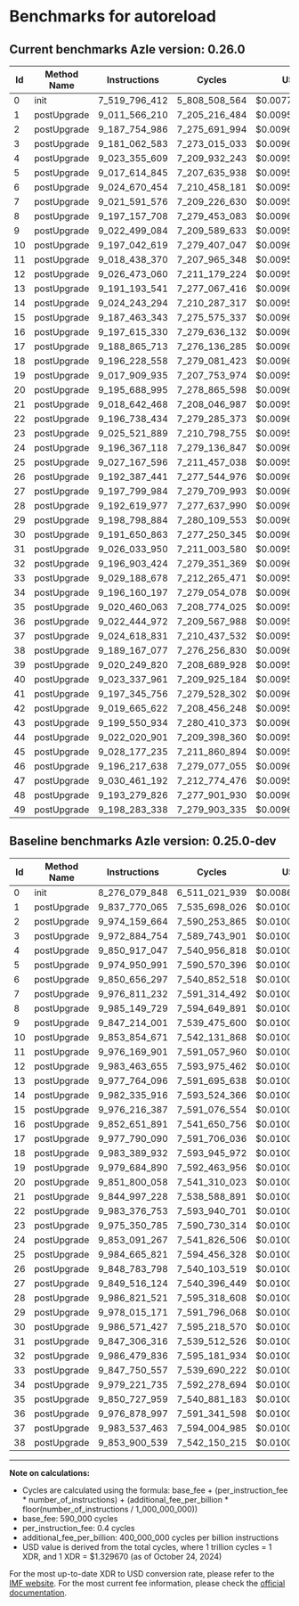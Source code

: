 # Benchmarks for autoreload

## Current benchmarks Azle version: 0.26.0

| Id  | Method Name | Instructions  | Cycles        | USD           | USD/Million Calls | Change                                  |
| --- | ----------- | ------------- | ------------- | ------------- | ----------------- | --------------------------------------- |
| 0   | init        | 7_519_796_412 | 5_808_508_564 | $0.0077233996 | $7_723.39         | <font color="green">-756_283_436</font> |
| 1   | postUpgrade | 9_011_566_210 | 7_205_216_484 | $0.0095805602 | $9_580.56         | <font color="green">-826_203_855</font> |
| 2   | postUpgrade | 9_187_754_986 | 7_275_691_994 | $0.0096742694 | $9_674.26         | <font color="green">-786_404_678</font> |
| 3   | postUpgrade | 9_181_062_583 | 7_273_015_033 | $0.0096707099 | $9_670.70         | <font color="green">-791_822_171</font> |
| 4   | postUpgrade | 9_023_355_609 | 7_209_932_243 | $0.0095868306 | $9_586.83         | <font color="green">-827_561_438</font> |
| 5   | postUpgrade | 9_017_614_845 | 7_207_635_938 | $0.0095837773 | $9_583.77         | <font color="green">-957_336_146</font> |
| 6   | postUpgrade | 9_024_670_454 | 7_210_458_181 | $0.0095875299 | $9_587.52         | <font color="green">-825_985_843</font> |
| 7   | postUpgrade | 9_021_591_576 | 7_209_226_630 | $0.0095858924 | $9_585.89         | <font color="green">-955_219_656</font> |
| 8   | postUpgrade | 9_197_157_708 | 7_279_453_083 | $0.0096792704 | $9_679.27         | <font color="green">-787_992_021</font> |
| 9   | postUpgrade | 9_022_499_084 | 7_209_589_633 | $0.0095863750 | $9_586.37         | <font color="green">-824_714_917</font> |
| 10  | postUpgrade | 9_197_042_619 | 7_279_407_047 | $0.0096792092 | $9_679.20         | <font color="green">-656_812_052</font> |
| 11  | postUpgrade | 9_018_438_370 | 7_207_965_348 | $0.0095842153 | $9_584.21         | <font color="green">-957_731_531</font> |
| 12  | postUpgrade | 9_026_473_060 | 7_211_179_224 | $0.0095884887 | $9_588.48         | <font color="green">-956_990_595</font> |
| 13  | postUpgrade | 9_191_193_541 | 7_277_067_416 | $0.0096760982 | $9_676.09         | <font color="green">-786_570_555</font> |
| 14  | postUpgrade | 9_024_243_294 | 7_210_287_317 | $0.0095873027 | $9_587.30         | <font color="green">-958_092_622</font> |
| 15  | postUpgrade | 9_187_463_343 | 7_275_575_337 | $0.0096741143 | $9_674.11         | <font color="green">-788_753_044</font> |
| 16  | postUpgrade | 9_197_615_330 | 7_279_636_132 | $0.0096795138 | $9_679.51         | <font color="green">-655_036_561</font> |
| 17  | postUpgrade | 9_188_865_713 | 7_276_136_285 | $0.0096748601 | $9_674.86         | <font color="green">-788_924_377</font> |
| 18  | postUpgrade | 9_196_228_558 | 7_279_081_423 | $0.0096787762 | $9_678.77         | <font color="green">-787_161_374</font> |
| 19  | postUpgrade | 9_017_909_935 | 7_207_753_974 | $0.0095839342 | $9_583.93         | <font color="green">-961_774_955</font> |
| 20  | postUpgrade | 9_195_688_995 | 7_278_865_598 | $0.0096784892 | $9_678.48         | <font color="green">-656_111_063</font> |
| 21  | postUpgrade | 9_018_642_468 | 7_208_046_987 | $0.0095843238 | $9_584.32         | <font color="green">-826_354_760</font> |
| 22  | postUpgrade | 9_196_738_434 | 7_279_285_373 | $0.0096790474 | $9_679.04         | <font color="green">-786_638_319</font> |
| 23  | postUpgrade | 9_025_521_889 | 7_210_798_755 | $0.0095879828 | $9_587.98         | <font color="green">-949_828_896</font> |
| 24  | postUpgrade | 9_196_367_118 | 7_279_136_847 | $0.0096788499 | $9_678.84         | <font color="green">-656_724_149</font> |
| 25  | postUpgrade | 9_027_167_596 | 7_211_457_038 | $0.0095888581 | $9_588.85         | <font color="green">-957_498_225</font> |
| 26  | postUpgrade | 9_192_387_441 | 7_277_544_976 | $0.0096767332 | $9_676.73         | <font color="green">-656_396_357</font> |
| 27  | postUpgrade | 9_197_799_984 | 7_279_709_993 | $0.0096796120 | $9_679.61         | <font color="green">-651_716_140</font> |
| 28  | postUpgrade | 9_192_619_977 | 7_277_637_990 | $0.0096768569 | $9_676.85         | <font color="green">-794_201_544</font> |
| 29  | postUpgrade | 9_198_798_884 | 7_280_109_553 | $0.0096801433 | $9_680.14         | <font color="green">-779_216_287</font> |
| 30  | postUpgrade | 9_191_650_863 | 7_277_250_345 | $0.0096763415 | $9_676.34         | <font color="green">-794_920_564</font> |
| 31  | postUpgrade | 9_026_033_950 | 7_211_003_580 | $0.0095882551 | $9_588.25         | <font color="green">-821_272_366</font> |
| 32  | postUpgrade | 9_196_903_424 | 7_279_351_369 | $0.0096791351 | $9_679.13         | <font color="green">-789_576_412</font> |
| 33  | postUpgrade | 9_029_188_678 | 7_212_265_471 | $0.0095899330 | $9_589.93         | <font color="green">-818_561_879</font> |
| 34  | postUpgrade | 9_196_160_197 | 7_279_054_078 | $0.0096787398 | $9_678.73         | <font color="green">-783_061_538</font> |
| 35  | postUpgrade | 9_020_460_063 | 7_208_774_025 | $0.0095852906 | $9_585.29         | <font color="green">-830_267_896</font> |
| 36  | postUpgrade | 9_022_444_972 | 7_209_567_988 | $0.0095863463 | $9_586.34         | <font color="green">-954_434_025</font> |
| 37  | postUpgrade | 9_024_618_831 | 7_210_437_532 | $0.0095875025 | $9_587.50         | <font color="green">-958_918_632</font> |
| 38  | postUpgrade | 9_189_167_077 | 7_276_256_830 | $0.0096750204 | $9_675.02         | <font color="green">-664_733_462</font> |
| 39  | postUpgrade | 9_020_249_820 | 7_208_689_928 | $0.0095851787 | $9_585.17         |                                         |
| 40  | postUpgrade | 9_023_337_961 | 7_209_925_184 | $0.0095868212 | $9_586.82         |                                         |
| 41  | postUpgrade | 9_197_345_756 | 7_279_528_302 | $0.0096793704 | $9_679.37         |                                         |
| 42  | postUpgrade | 9_019_665_622 | 7_208_456_248 | $0.0095848680 | $9_584.86         |                                         |
| 43  | postUpgrade | 9_199_550_934 | 7_280_410_373 | $0.0096805433 | $9_680.54         |                                         |
| 44  | postUpgrade | 9_022_020_901 | 7_209_398_360 | $0.0095861207 | $9_586.12         |                                         |
| 45  | postUpgrade | 9_028_177_235 | 7_211_860_894 | $0.0095893951 | $9_589.39         |                                         |
| 46  | postUpgrade | 9_196_217_638 | 7_279_077_055 | $0.0096787704 | $9_678.77         |                                         |
| 47  | postUpgrade | 9_030_461_192 | 7_212_774_476 | $0.0095906098 | $9_590.60         |                                         |
| 48  | postUpgrade | 9_193_279_826 | 7_277_901_930 | $0.0096772079 | $9_677.20         |                                         |
| 49  | postUpgrade | 9_198_283_338 | 7_279_903_335 | $0.0096798691 | $9_679.86         |                                         |

## Baseline benchmarks Azle version: 0.25.0-dev

| Id  | Method Name | Instructions  | Cycles        | USD           | USD/Million Calls |
| --- | ----------- | ------------- | ------------- | ------------- | ----------------- |
| 0   | init        | 8_276_079_848 | 6_511_021_939 | $0.0086575105 | $8_657.51         |
| 1   | postUpgrade | 9_837_770_065 | 7_535_698_026 | $0.0100199916 | $10_019.99        |
| 2   | postUpgrade | 9_974_159_664 | 7_590_253_865 | $0.0100925329 | $10_092.53        |
| 3   | postUpgrade | 9_972_884_754 | 7_589_743_901 | $0.0100918548 | $10_091.85        |
| 4   | postUpgrade | 9_850_917_047 | 7_540_956_818 | $0.0100269841 | $10_026.98        |
| 5   | postUpgrade | 9_974_950_991 | 7_590_570_396 | $0.0100929537 | $10_092.95        |
| 6   | postUpgrade | 9_850_656_297 | 7_540_852_518 | $0.0100268454 | $10_026.84        |
| 7   | postUpgrade | 9_976_811_232 | 7_591_314_492 | $0.0100939431 | $10_093.94        |
| 8   | postUpgrade | 9_985_149_729 | 7_594_649_891 | $0.0100983781 | $10_098.37        |
| 9   | postUpgrade | 9_847_214_001 | 7_539_475_600 | $0.0100250145 | $10_025.01        |
| 10  | postUpgrade | 9_853_854_671 | 7_542_131_868 | $0.0100285465 | $10_028.54        |
| 11  | postUpgrade | 9_976_169_901 | 7_591_057_960 | $0.0100936020 | $10_093.60        |
| 12  | postUpgrade | 9_983_463_655 | 7_593_975_462 | $0.0100974814 | $10_097.48        |
| 13  | postUpgrade | 9_977_764_096 | 7_591_695_638 | $0.0100944499 | $10_094.44        |
| 14  | postUpgrade | 9_982_335_916 | 7_593_524_366 | $0.0100968815 | $10_096.88        |
| 15  | postUpgrade | 9_976_216_387 | 7_591_076_554 | $0.0100936268 | $10_093.62        |
| 16  | postUpgrade | 9_852_651_891 | 7_541_650_756 | $0.0100279068 | $10_027.90        |
| 17  | postUpgrade | 9_977_790_090 | 7_591_706_036 | $0.0100944638 | $10_094.46        |
| 18  | postUpgrade | 9_983_389_932 | 7_593_945_972 | $0.0100974421 | $10_097.44        |
| 19  | postUpgrade | 9_979_684_890 | 7_592_463_956 | $0.0100954715 | $10_095.47        |
| 20  | postUpgrade | 9_851_800_058 | 7_541_310_023 | $0.0100274537 | $10_027.45        |
| 21  | postUpgrade | 9_844_997_228 | 7_538_588_891 | $0.0100238355 | $10_023.83        |
| 22  | postUpgrade | 9_983_376_753 | 7_593_940_701 | $0.0100974351 | $10_097.43        |
| 23  | postUpgrade | 9_975_350_785 | 7_590_730_314 | $0.0100931664 | $10_093.16        |
| 24  | postUpgrade | 9_853_091_267 | 7_541_826_506 | $0.0100281405 | $10_028.14        |
| 25  | postUpgrade | 9_984_665_821 | 7_594_456_328 | $0.0100981207 | $10_098.12        |
| 26  | postUpgrade | 9_848_783_798 | 7_540_103_519 | $0.0100258494 | $10_025.84        |
| 27  | postUpgrade | 9_849_516_124 | 7_540_396_449 | $0.0100262389 | $10_026.23        |
| 28  | postUpgrade | 9_986_821_521 | 7_595_318_608 | $0.0100992673 | $10_099.26        |
| 29  | postUpgrade | 9_978_015_171 | 7_591_796_068 | $0.0100945835 | $10_094.58        |
| 30  | postUpgrade | 9_986_571_427 | 7_595_218_570 | $0.0100991343 | $10_099.13        |
| 31  | postUpgrade | 9_847_306_316 | 7_539_512_526 | $0.0100250636 | $10_025.06        |
| 32  | postUpgrade | 9_986_479_836 | 7_595_181_934 | $0.0100990856 | $10_099.08        |
| 33  | postUpgrade | 9_847_750_557 | 7_539_690_222 | $0.0100252999 | $10_025.29        |
| 34  | postUpgrade | 9_979_221_735 | 7_592_278_694 | $0.0100952252 | $10_095.22        |
| 35  | postUpgrade | 9_850_727_959 | 7_540_881_183 | $0.0100268835 | $10_026.88        |
| 36  | postUpgrade | 9_976_878_997 | 7_591_341_598 | $0.0100939792 | $10_093.97        |
| 37  | postUpgrade | 9_983_537_463 | 7_594_004_985 | $0.0100975206 | $10_097.52        |
| 38  | postUpgrade | 9_853_900_539 | 7_542_150_215 | $0.0100285709 | $10_028.57        |

---

**Note on calculations:**

- Cycles are calculated using the formula: base_fee + (per_instruction_fee \* number_of_instructions) + (additional_fee_per_billion \* floor(number_of_instructions / 1_000_000_000))
- base_fee: 590_000 cycles
- per_instruction_fee: 0.4 cycles
- additional_fee_per_billion: 400_000_000 cycles per billion instructions
- USD value is derived from the total cycles, where 1 trillion cycles = 1 XDR, and 1 XDR = $1.329670 (as of October 24, 2024)

For the most up-to-date XDR to USD conversion rate, please refer to the [IMF website](https://www.imf.org/external/np/fin/data/rms_sdrv.aspx).
For the most current fee information, please check the [official documentation](https://internetcomputer.org/docs/current/developer-docs/gas-cost#execution).
